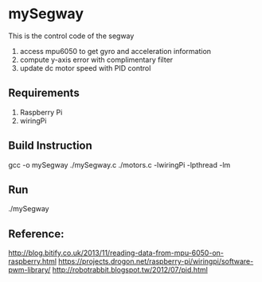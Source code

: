 # mySegway #
This is the control code of the segway 

1. access mpu6050 to get gyro and acceleration information
2. compute y-axis error with complimentary filter
3. update dc motor speed with PID control

## Requirements
1. Raspberry Pi
2. wiringPi 


## Build Instruction 
gcc -o mySegway ./mySegway.c ./motors.c  -lwiringPi -lpthread -lm


## Run 
./mySegway

## Reference: ##
http://blog.bitify.co.uk/2013/11/reading-data-from-mpu-6050-on-raspberry.html
https://projects.drogon.net/raspberry-pi/wiringpi/software-pwm-library/
http://robotrabbit.blogspot.tw/2012/07/pid.html




